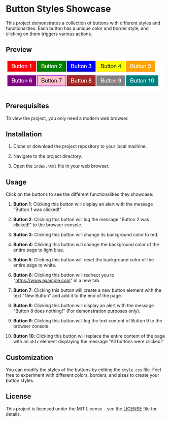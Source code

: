 # Button Styles Showcase

This project demonstrates a collection of buttons with different styles and functionalities. Each button has a unique color and border style, and clicking on them triggers various actions.

## Preview

![Preview](preview.png)

## Prerequisites

To view the project, you only need a modern web browser.

## Installation

1. Clone or download the project repository to your local machine.

2. Navigate to the project directory.

3. Open the `index.html` file in your web browser.

## Usage

Click on the buttons to see the different functionalities they showcase:

1. **Button 1**: Clicking this button will display an alert with the message "Button 1 was clicked!"

2. **Button 2**: Clicking this button will log the message "Button 2 was clicked!" to the browser console.

3. **Button 3**: Clicking this button will change its background color to red.

4. **Button 4**: Clicking this button will change the background color of the entire page to light blue.

5. **Button 5**: Clicking this button will reset the background color of the entire page to white.

6. **Button 6**: Clicking this button will redirect you to "https://www.example.com" in a new tab.

7. **Button 7**: Clicking this button will create a new button element with the text "New Button" and add it to the end of the page.

8. **Button 8**: Clicking this button will display an alert with the message "Button 8 does nothing!" (For demonstration purposes only).

9. **Button 9**: Clicking this button will log the text content of Button 9 to the browser console.

10. **Button 10**: Clicking this button will replace the entire content of the page with an `<h1>` element displaying the message "All buttons were clicked!"

## Customization

You can modify the styles of the buttons by editing the `style.css` file. Feel free to experiment with different colors, borders, and sizes to create your button styles.


## License

This project is licensed under the MIT License - see the [LICENSE](LICENSE) file for details.
